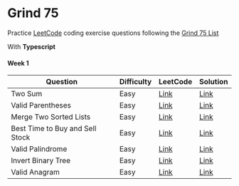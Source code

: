 # Grind 75

Practice [LeetCode](https://leetcode.com) coding exercise questions following the [Grind 75 List](https://www.techinterviewhandbook.org/grind75)

With **Typescript**

#### Week 1

| Question                        | Difficulty | LeetCode                                                              | Solution                                           |
| ------------------------------- | ---------- | --------------------------------------------------------------------- | -------------------------------------------------- |
| Two Sum                         | Easy       | [Link](https://leetcode.com/problems/two-sum/)                        | [Link](src/1-two-sum.ts)                           |
| Valid Parentheses               | Easy       | [Link](https://leetcode.com/problems/valid-parentheses)               | [Link](src/20-valid-parentheses.ts)                |
| Merge Two Sorted Lists          | Easy       | [Link](https://leetcode.com/problems/merge-two-sorted-lists)          | [Link](src/21-merge-two-sorted-lists.ts)           |
| Best Time to Buy and Sell Stock | Easy       | [Link](https://leetcode.com/problems/best-time-to-buy-and-sell-stock) | [Link](src/121-best-time-to-buy-and-sell-stock.ts) |
| Valid Palindrome                | Easy       | [Link](https://leetcode.com/problems/valid-palindrome)                | [Link](src/125-valid-palindrome.ts)                |
| Invert Binary Tree              | Easy       | [Link](https://leetcode.com/problems/invert-binary-tree)              | [Link](src/226-invert-binary-tree.ts)              |
| Valid Anagram                   | Easy       | [Link](https://leetcode.com/problems/valid-anagram)                   | [Link](src/242-valid-anagram.ts)                   |
